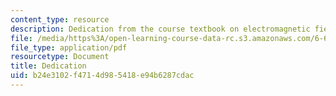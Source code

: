 ```yaml
---
content_type: resource
description: Dedication from the course textbook on electromagnetic fields and energy.
file: /media/https%3A/open-learning-course-data-rc.s3.amazonaws.com/6-641-electromagnetic-fields-forces-and-motion-spring-2005/b24e3102f4714d985418e94b6287cdac_dedication.pdf
file_type: application/pdf
resourcetype: Document
title: Dedication
uid: b24e3102-f471-4d98-5418-e94b6287cdac
---
```


